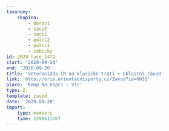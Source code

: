 ```yaml
---
taxonomy:
    skupina:
        - dorost
        - zaci2
        - zaci1
        - pulci2
        - pulci1
        - zabicky
id: 2020-race_1472
start: '2020-09-20'
end: '2020-09-20'
title: 'Veteraniáda ČR na klasické trati + oblastní závod'
link: 'http://oris.orientacnisporty.cz/Zavod?id=6035'
place: 'Kemp Na Kopci - Vír'
type: Z
template: zavod
date: '2020-08-28'
import:
    type: members
    time: 1598613367
---
```


